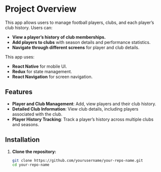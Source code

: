 # Project Overview

This app allows users to manage football players, clubs, and each player’s club history. Users can:

- **View a player’s history of club memberships.**
- **Add players to clubs** with season details and performance statistics.
- **Navigate through different screens** for player and club details.

This app uses:

- **React Native** for mobile UI.
- **Redux** for state management.
- **React Navigation** for screen navigation.

## Features

- **Player and Club Management**: Add, view players and their club history.
- **Detailed Club Information**: View club details, including players associated with the club.
- **Player History Tracking**: Track a player’s history across multiple clubs and seasons.

## Installation

1. **Clone the repository:**
   ```bash
   git clone https://github.com/yourusername/your-repo-name.git
   cd your-repo-name
